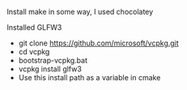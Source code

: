 Install make in some way, I used chocolatey

Installed GLFW3

- git clone https://github.com/microsoft/vcpkg.git
- cd vcpkg
- bootstrap-vcpkg.bat
- vcpkg install glfw3
- Use this install path as a variable in cmake

